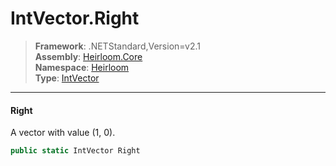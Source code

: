 # IntVector.Right

> **Framework**: .NETStandard,Version=v2.1  
> **Assembly**: [Heirloom.Core][0]  
> **Namespace**: [Heirloom][0]  
> **Type**: [IntVector][1]  

--------------------------------------------------------------------------------

#### Right

A vector with value (1, 0).

```cs
public static IntVector Right
```

[0]: ../Heirloom.Core.md
[1]: Heirloom.IntVector.md
